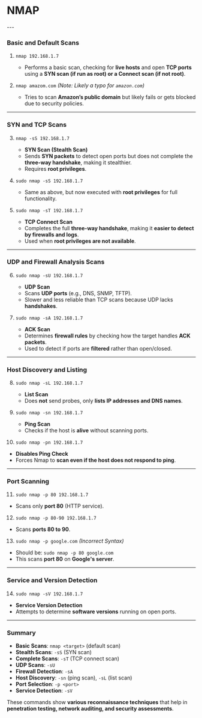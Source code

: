 <h1>NMAP</h1>
---

### **Basic and Default Scans**
1. `nmap 192.168.1.7`  
   - Performs a basic scan, checking for **live hosts** and open **TCP ports** using a **SYN scan (if run as root) or a Connect scan (if not root)**.
   
2. `nmap amazom.com` *(Note: Likely a typo for `amazon.com`)*  
   - Tries to scan **Amazon’s public domain** but likely fails or gets blocked due to security policies.

---

### **SYN and TCP Scans**
3. `nmap -sS 192.168.1.7`  
   - **SYN Scan (Stealth Scan)**  
   - Sends **SYN packets** to detect open ports but does not complete the **three-way handshake**, making it stealthier.
   - Requires **root privileges**.

4. `sudo nmap -sS 192.168.1.7`  
   - Same as above, but now executed with **root privileges** for full functionality.

5. `sudo nmap -sT 192.168.1.7`  
   - **TCP Connect Scan**  
   - Completes the full **three-way handshake**, making it **easier to detect by firewalls and logs**.
   - Used when **root privileges are not available**.

---

### **UDP and Firewall Analysis Scans**
6. `sudo nmap -sU 192.168.1.7`  
   - **UDP Scan**  
   - Scans **UDP ports** (e.g., DNS, SNMP, TFTP).  
   - Slower and less reliable than TCP scans because UDP lacks **handshakes**.

7. `sudo nmap -sA 192.168.1.7`  
   - **ACK Scan**  
   - Determines **firewall rules** by checking how the target handles **ACK packets**.
   - Used to detect if ports are **filtered** rather than open/closed.

---

### **Host Discovery and Listing**
8. `sudo nmap -sL 192.168.1.7`  
   - **List Scan**  
   - Does **not** send probes, only **lists IP addresses and DNS names**.

9. `sudo nmap -sn 192.168.1.7`  
   - **Ping Scan**  
   - Checks if the host is **alive** without scanning ports.

10. `sudo nmap -pn 192.168.1.7`  
   - **Disables Ping Check**  
   - Forces Nmap to **scan even if the host does not respond to ping**.

---

### **Port Scanning**
11. `sudo nmap -p 80 192.168.1.7`  
   - Scans only **port 80** (HTTP service).

12. `sudo nmap -p 80-90 192.168.1.7`  
   - Scans **ports 80 to 90**.

13. `sudo nmap -p google.com` *(Incorrect Syntax)*  
   - Should be: `sudo nmap -p 80 google.com`  
   - This scans **port 80** on **Google's server**.

---

### **Service and Version Detection**
14. `sudo nmap -sV 192.168.1.7`  
   - **Service Version Detection**  
   - Attempts to determine **software versions** running on open ports.

---

### **Summary**
- **Basic Scans**: `nmap <target>` (default scan)  
- **Stealth Scans**: `-sS` (SYN scan)  
- **Complete Scans**: `-sT` (TCP connect scan)  
- **UDP Scans**: `-sU`  
- **Firewall Detection**: `-sA`  
- **Host Discovery**: `-sn` (ping scan), `-sL` (list scan)  
- **Port Selection**: `-p <port>`  
- **Service Detection**: `-sV`  

These commands show **various reconnaissance techniques** that help in **penetration testing, network auditing, and security assessments**.
